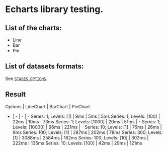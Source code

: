 # Echarts library testing.

## List of the charts:
- Line
- Bar
- Pie

## List of datasets formats:
See [`STAGES_OPTIONS`](https://github.com/BEGEMOT9I/test-charts/blob/__name__/src/lib/constants/testing.tsx).

## Result
Options | LineChart | BarChart | PieChart
- | - | - | -
Series: 1; Levels: [1] | 9ms | 5ms | 5ms
Series: 1; Levels: [100] | 22ms | 10ms | 73ms
Series: 1; Levels: [1000] | 20ms | 51ms | -
Series: 1; Levels: [10000] | 96ms | 221ms | -
Series: 10; Levels: [1] | 76ms | 26ms | 9ms
Series: 100; Levels: [1] | 287ms | 202ms | 78ms
Series: 300; Levels: [1] | 3088ms | 2584ms | 162ms
Series: 100; Levels: [10] | 303ms | 222ms | 135ms
Series: 10; Levels: [100] | 42ms | 29ms | 121ms